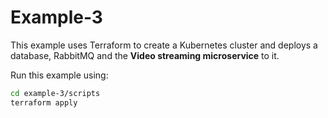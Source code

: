 # Example-3

This example uses Terraform to create a Kubernetes cluster and deploys a database, RabbitMQ and the **Video streaming microservice** to it.

Run this example using:

```bash
cd example-3/scripts
terraform apply
```



